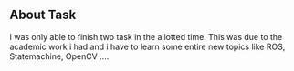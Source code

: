## About Task

I was only able to finish two task in the allotted time.
This was due to the academic work i had and i have to 
learn some entire new topics like ROS, Statemachine, OpenCV ....